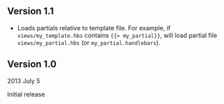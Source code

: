 Version 1.1
-----------
* Loads partials relative to template file. For example, if `views/my_template.hbs` contains `{{> my_partial}}`, will load partial file `views/my_partial.hbs` (or `my_partial.handlebars`).

Version 1.0
-----------
2013 July 5

Initial release
